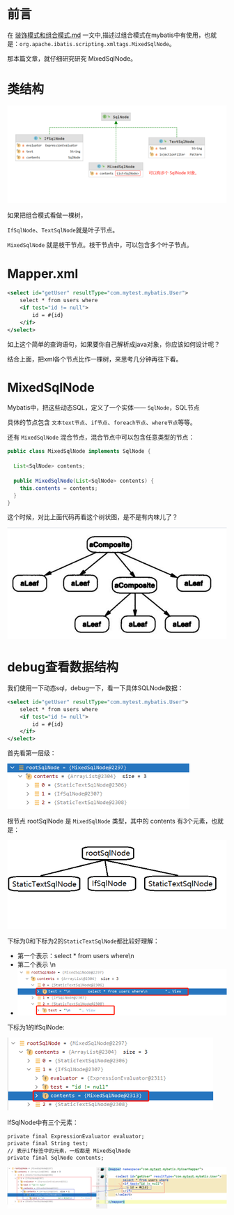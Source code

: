 # 前言

在 [装饰模式和组合模式.md](装饰模式和组合模式.md) 一文中,描述过组合模式在mybatis中有使用，也就是：`org.apache.ibatis.scripting.xmltags.MixedSqlNode`。

那本篇文章，就仔细研究研究 MixedSqlNode。





# 类结构

![image-20210527221352520](images/image-20210527221352520.png)

如果把组合模式看做一棵树，

`IfSqlNode`、`TextSqlNode`就是叶子节点。

`MixedSqlNode` 就是枝干节点。枝干节点中，可以包含多个叶子节点。



# Mapper.xml

```xml
<select id="getUser" resultType="com.mytest.mybatis.User">
    select * from users where
    <if test="id != null">
        id = #{id}
    </if>
</select>
```

如上这个简单的查询语句，如果要你自己解析成java对象，你应该如何设计呢？

结合上面，把xml各个节点比作一棵树，来思考几分钟再往下看。





# MixedSqlNode

Mybatis中，把这些动态SQL，定义了一个实体—— `SqlNode`，SQL节点

具体的节点包含 `文本text节点`、`if节点`、`foreach节点`、`where节点`等等。

还有 `MixedSqlNode` 混合节点，混合节点中可以包含任意类型的节点：

```java
public class MixedSqlNode implements SqlNode {
    
  List<SqlNode> contents;

  public MixedSqlNode(List<SqlNode> contents) {
    this.contents = contents;
  }
}  
```

这个时候，对比上面代码再看这个树状图，是不是有内味儿了？

![image-20210506154959140](images/image-20210506154959140.png)





# debug查看数据结构

我们使用一下动态sql，debug一下，看一下具体SQLNode数据：

```xml
<select id="getUser" resultType="com.mytest.mybatis.User">
    select * from users where
    <if test="id != null">
        id = #{id}
    </if>
</select>
```

首先看第一层级：

![image-20210527223003109](images/image-20210527223003109.png)

根节点 rootSqlNode 是 `MixedSqlNode` 类型，其中的 contents 有3个元素，也就是：

![image-20210527223433575](images/image-20210527223433575.png)

下标为0和下标为2的`StaticTextSqlNode`都比较好理解：

- 第一个表示：select * from users where\n
- 第二个表示 \n
- ![image-20210527223621911](images/image-20210527223621911.png)





下标为1的IfSqlNode:

![image-20210527223702706](images/image-20210527223702706.png)

IfSqlNode中有三个元素：

```
private final ExpressionEvaluator evaluator;
private final String test;
// 表示if标签中的元素，一般都是 MixedSqlNode
private final SqlNode contents;
```



![image-20210527224013110](images/image-20210527224013110.png)





















